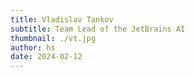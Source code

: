 ```yaml
---
title: Vladislav Tankov
subtitle: Team Lead of the JetBrains AI
thumbnail: ./vt.jpg
author: hs
date: 2024-02-12
---
```

